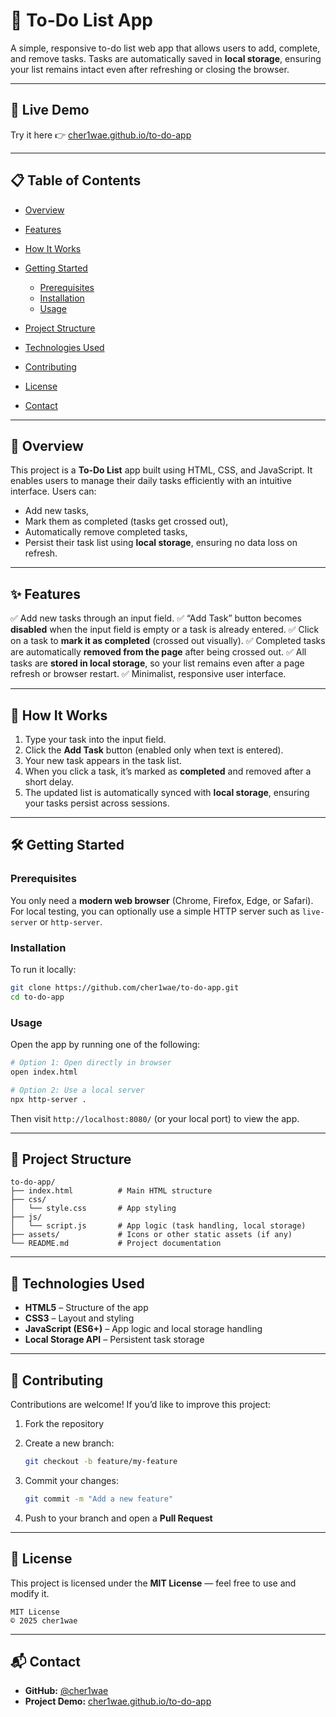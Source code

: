 # 📝 To-Do List App

A simple, responsive to-do list web app that allows users to add, complete, and remove tasks. Tasks are automatically saved in **local storage**, ensuring your list remains intact even after refreshing or closing the browser.

---

## 🚀 Live Demo

Try it here 👉 [cher1wae.github.io/to-do-app](https://cher1wae.github.io/to-do-app/)

---

## 📋 Table of Contents

* [Overview](#overview)
* [Features](#features)
* [How It Works](#how-it-works)
* [Getting Started](#getting-started)

  * [Prerequisites](#prerequisites)
  * [Installation](#installation)
  * [Usage](#usage)
* [Project Structure](#project-structure)
* [Technologies Used](#technologies-used)
* [Contributing](#contributing)
* [License](#license)
* [Contact](#contact)

---

## 🧠 Overview

This project is a **To-Do List** app built using HTML, CSS, and JavaScript.
It enables users to manage their daily tasks efficiently with an intuitive interface. Users can:

* Add new tasks,
* Mark them as completed (tasks get crossed out),
* Automatically remove completed tasks,
* Persist their task list using **local storage**, ensuring no data loss on refresh.

---

## ✨ Features

✅ Add new tasks through an input field.
✅ “Add Task” button becomes **disabled** when the input field is empty or a task is already entered.
✅ Click on a task to **mark it as completed** (crossed out visually).
✅ Completed tasks are automatically **removed from the page** after being crossed out.
✅ All tasks are **stored in local storage**, so your list remains even after a page refresh or browser restart.
✅ Minimalist, responsive user interface.

---

## 🧩 How It Works

1. Type your task into the input field.
2. Click the **Add Task** button (enabled only when text is entered).
3. Your new task appears in the task list.
4. When you click a task, it’s marked as **completed** and removed after a short delay.
5. The updated list is automatically synced with **local storage**, ensuring your tasks persist across sessions.

---

## 🛠️ Getting Started

### Prerequisites

You only need a **modern web browser** (Chrome, Firefox, Edge, or Safari).
For local testing, you can optionally use a simple HTTP server such as `live-server` or `http-server`.

### Installation

To run it locally:

```bash
git clone https://github.com/cher1wae/to-do-app.git
cd to-do-app
```

### Usage

Open the app by running one of the following:

```bash
# Option 1: Open directly in browser
open index.html

# Option 2: Use a local server
npx http-server .
```

Then visit `http://localhost:8080/` (or your local port) to view the app.

---

## 📂 Project Structure

```
to-do-app/
├── index.html          # Main HTML structure
├── css/
│   └── style.css       # App styling
├── js/
│   └── script.js       # App logic (task handling, local storage)
├── assets/             # Icons or other static assets (if any)
└── README.md           # Project documentation
```

---

## 🧰 Technologies Used

* **HTML5** – Structure of the app
* **CSS3** – Layout and styling
* **JavaScript (ES6+)** – App logic and local storage handling
* **Local Storage API** – Persistent task storage

---

## 🤝 Contributing

Contributions are welcome!
If you’d like to improve this project:

1. Fork the repository
2. Create a new branch:

   ```bash
   git checkout -b feature/my-feature
   ```
3. Commit your changes:

   ```bash
   git commit -m "Add a new feature"
   ```
4. Push to your branch and open a **Pull Request**

---

## 📄 License

This project is licensed under the **MIT License** — feel free to use and modify it.

```
MIT License  
© 2025 cher1wae  
```

---

## 📬 Contact

* **GitHub:** [@cher1wae](https://github.com/cher1wae)
* **Project Demo:** [cher1wae.github.io/to-do-app](https://cher1wae.github.io/to-do-app/)

